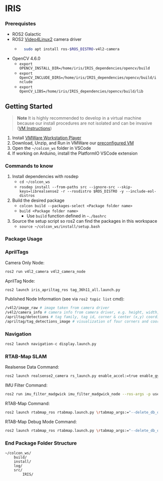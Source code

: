 # IRIS
### Prerequistes
- ROS2 Galactic
- ROS2 [Video4Linux2](https://gitlab.com/boldhearts/ros2_v4l2_camera) camera driver
    - ```bash
        sudo apt install ros-$ROS_DISTRO-v4l2-camera
        ```
- OpenCV 4.6.0
    - `export OPENCV_INSTALL_DIR=/home/iris/IRIS_dependencies/opencv/build`
    - `export OpenCV_INCLUDE_DIRS=/home/iris/IRIS_dependencies/opencv/build/include`
    - `export OpenCV_LIBS=/home/iris/IRIS_dependencies/opencv/build/lib`
## Getting Started
> **Note**
> It is highly recommended to develop in a virtual machine because our install procedures are not isolated and can be invasive ([VM Instructions](url))
1. Install [VMWare Workstation Player](https://customerconnect.vmware.com/en/downloads/info/slug/desktop_end_user_computing/vmware_workstation_player/17_0)
2. Download, Unzip, and Run in VMWare our [preconfigured VM](https://uofi.app.box.com/folder/178594834739?s=xefuv04cugxavr3wadn55qbbtfs31ig4)
3. Open the `~/colcon_ws` folder in VSCode
4. If working on Arduino, install the PlatformIO VSCode extension
   
### Commands to know
1. Install dependencies with rosdep
    - `cd ~/colcon_ws`
    - `rosdep install --from-paths src --ignore-src --skip-keys=librealsense2 -r --rosdistro $ROS_DISTRO -y --include-eol-distros`
2. Build the desired package
    - `colcon build --packages-select <Package folder name>`
    - `build <Package folder name>`
        - Use `build` function defined in `~./bashrc`
3. Source the setup script so ros2 can find the packages in this workspace 
    - `source ~/colcon_ws/install/setup.bash`

### Package Usage
### AprilTags
Camera Only Node:
```bash
ros2 run v4l2_camera v4l2_camera_node
```
AprilTag Node:
```bash
ros2 launch iris_apriltag_ros tag_36h11_all.launch.py
```
Published Node Information (see via `ros2 topic list` cmd):
```bash
/v4l2/image_raw # image taken from camera driver
/v4l2/camera_info # camera info from camera driver, e.g. height, width, intrinsics
/apriltag/detections # tag family, tag id, corner & center (x,y) coordinates, homography, decision margin
/apriltag/tag_detections_image # visualization of four corners and coordinate axis
```

### Navigation
```bash
ros2 launch navigation-c display.launch.py
```

### RTAB-Map SLAM
Realsense Data Command:
```bash
ros2 launch realsense2_camera rs_launch.py enable_accel:=true enable_gyro:=true unite_imu_method:=2
```
IMU Filter Command:
```bash
ros2 run imu_filter_madgwick imu_filter_madgwick_node --ros-args -p use_mag:=false -r /imu/data_raw:=/camera/imu
```
RTAB-Map Command:
```bash
ros2 launch rtabmap_ros rtabmap.launch.py \rtabmap_args:="--delete_db_on_start --Optimizer/GravitySigma 0.3" \frame_id:=camera_link \rgb_topic:=/camera/color/image_raw \depth_topic:=/camera/depth/image_rect_raw \camera_info_topic:=/camera/color/camera_info \approx_sync:=true \wait_imu_to_init:=true \imu_topic:=/imu/data \rviz:=false \rtabmapviz:=true
```
RTAB-Map Debug Mode Command:
```bash
ros2 launch rtabmap_ros rtabmap.launch.py \rtabmap_args:="--delete_db_on_start" \frame_id:=camera_link \rgb_topic:=/camera/color/image_raw \depth_topic:=/camera/depth/image_rect_raw \camera_info_topic:=/camera/color/camera_info \approx_sync:=true \wait_imu_to_init:=true \imu_topic:=/imu/data \rviz:=true \rtabmapviz:=false \rtabmap_args:="-d --udebug" \launch_prefix:="xterm -e gdb -ex run --args"
```

### End Package Folder Structure
```
~/colcon_ws/
    build/
    install/
    log/
    src/
        IRIS/
```
